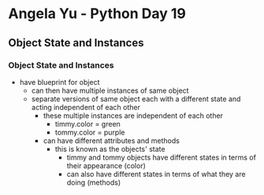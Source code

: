 # Angela Yu - Python Day 19
## Object State and Instances

### Object State and Instances

- have blueprint for object
  - can then have multiple instances of same object
  - separate versions of same object each with a different state and acting independent of each other
    - these multiple instances are independent of each other
      - timmy.color = green
      - tommy.color = purple
    - can have different attributes and methods
      - this is known as the objects' state
        - timmy and tommy objects have different states in terms of their appearance (color)
        - can also have different states in terms of what they are doing (methods)
